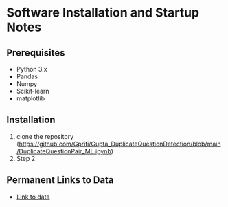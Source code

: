# Software Installation and Startup Notes

## Prerequisites
- Python 3.x
- Pandas
- Numpy
- Scikit-learn
- matplotlib

## Installation
1. clone the repository
   (https://github.com/Gpriti/Gupta_DuplicateQuestionDetection/blob/main/DuplicateQuestionPair_ML.ipynb)
3. Step 2

## Permanent Links to Data
- [Link to data](https://www.kaggle.com/c/quora-question-pairs)

